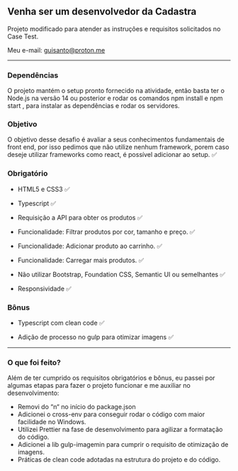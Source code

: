 ## Venha ser um desenvolvedor da Cadastra

Projeto modificado para atender as instruções e requisitos solicitados no Case Test.

Meu e-mail: guisanto@proton.me

---

### Dependências

O projeto mantém o setup pronto fornecido na atividade, então basta ter o Node.js na versão 14 ou posterior e rodar os comandos npm install e npm start , para instalar as dependências e rodar os servidores.

### Objetivo

O objetivo desse desafio é avaliar a seus conhecimentos fundamentais de front end, por isso pedimos que não utilize nenhum framework, porem caso deseje utilizar frameworks como react, é possível adicionar ao setup. ✅

### Obrigatório

- HTML5 e CSS3 ✅

- Typescript ✅

- Requisição a API para obter os produtos ✅

- Funcionalidade: Filtrar produtos por cor, tamanho e preço. ✅

- Funcionalidade: Adicionar produto ao carrinho. ✅

- Funcionalidade: Carregar mais produtos. ✅

- Não utilizar Bootstrap, Foundation CSS, Semantic UI ou semelhantes ✅

- Responsividade ✅

### Bônus

- Typescript com clean code ✅

- Adição de processo no gulp para otimizar imagens ✅

---

### O que foi feito?

Além de ter cumprido os requisitos obrigatórios e bônus, eu passei por algumas etapas para fazer o projeto funcionar e me auxiliar no desenvolvimento:

- Removi do “n“ no início do package.json
- Adicionei o cross-env para conseguir rodar o código com maior facilidade no Windows.
- Utilizei Prettier na fase de desenvolvimento para agilizar a formatação do código.
- Adicionei a lib gulp-imagemin para cumprir o requisito de otimização de imagens.
- Práticas de clean code adotadas na estrutura do projeto e do código.
